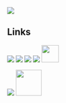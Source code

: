 
<img src="https://github.com/etozheluka/etozheluka/assets/95241918/e3ed714e-7854-471a-9221-dbb987c8afb5"/>


## Links
[![](https://img.shields.io/badge/-Linkedin-0073B1?style=flat-square)](https://www.linkedin.com/in/etozheluka/)
[![](https://img.shields.io/badge/-Telegram-1C9CEA?style=flat-square)](https://t.me/etozheluka)
[![](https://img.shields.io/badge/-Steam-332B40?style=flat-square)](https://steamcommunity.com/id/iMomonga/)
[![](https://img.shields.io/badge/-Discord-5865F2?style=flat-square)](https://discordapp.com/users/Momonga#9220) <img height="40" src="https://raw.githubusercontent.com/innng/innng/master/assets/kyubey.gif"/>



![](https://komarev.com/ghpvc/?username=iTarley) <img height="60" src="https://gifdb.com/images/high/cute-wave-small-fox-06runm73dcrrg9ea.gif"/> 
